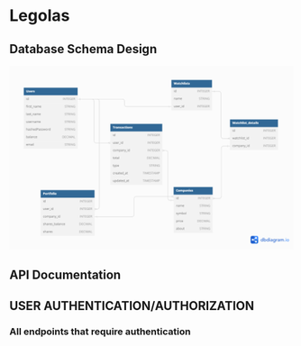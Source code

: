 # Legolas

## Database Schema Design

![db-schema]

[db-schema]: react-app/src/static/legolas-db-diagram.png
## API Documentation

## USER AUTHENTICATION/AUTHORIZATION

### All endpoints that require authentication
